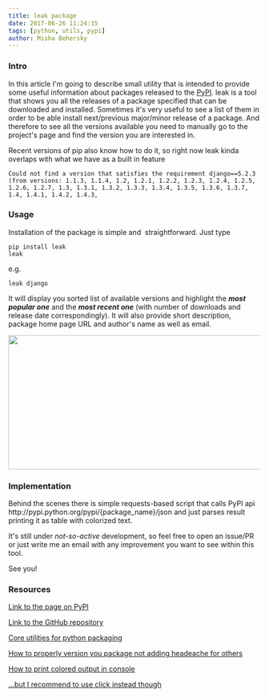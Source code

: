 ```yaml
---
title: leak package
date: 2017-06-26 11:24:15
tags: [python, utils, pypi]
author: Misha Behersky
---
```


<h3>Intro</h3>

<p>In this article I&#39;m going to describe small utility that is intended to provide some useful information about packages released to the <a href="https://pypi.python.org/pypi" target="_blank">PyPI</a>. <span class="inline-code">leak</span> is a tool that shows you all the releases of a package specified that can be downloaded and installed. Sometimes it&#39;s very useful to see a list of them in order to be able install next/previous major/minor release of a package. And therefore to see all the versions available you need to manually go to the project&#39;s page and find the version you are interested in.</p>

<p>Recent versions of <span class="inline-code">pip</span> also know how to do it, so right now <span class="inline-code">leak</span> kinda overlaps with what we have as a built in feature</p>

<pre>
<code class="language-bash">Could not find a version that satisfies the requirement django==5.2.3 
(from versions: 1.1.3, 1.1.4, 1.2, 1.2.1, 1.2.2, 1.2.3, 1.2.4, 1.2.5, 
1.2.6, 1.2.7, 1.3, 1.3.1, 1.3.2, 1.3.3, 1.3.4, 1.3.5, 1.3.6, 1.3.7, 
1.4, 1.4.1, 1.4.2, 1.4.3,</code></pre>

<h3>Usage</h3>

<p>Installation of the package is simple and &nbsp;straightforward. Just type</p>

<pre>
<code class="language-bash">pip install leak
leak </code></pre>

<p>e.g.</p>

<pre>
<code class="language-bash">leak django</code></pre>

<p>It will display you sorted list of available versions and highlight the <em><strong>most popular one</strong></em> and the <em><strong>most recent one</strong></em> (with number of downloads and release date correspondingly). It will also provide short description, package home page URL and author&#39;s name as well as email.</p>

<p><img alt="" src="/img/article/014a00967ecb3e51bd9b36a1191ffccc.png" style="height:268px; width:654px" /></p>

<h3>Implementation</h3>

<p>Behind the scenes there is simple requests-based script that calls PyPI api <span class="inline-code">http://pypi.python.org/pypi/{package_name}/json</span>&nbsp;and just parses result printing it as table with colorized text.</p>

<p>It&#39;s still under <em>not-so-active</em> development, so feel free to open an issue/PR or just write me an email with any improvement you want to see within this tool.</p>

<p>See you!</p>

<h3>Resources</h3>

<p><a href="https://pypi.python.org/pypi/leak" target="_blank">Link to the page on PyPI</a></p>

<p><a href="https://github.com/bmwant/leak" target="_blank">Link to the GitHub repository</a></p>

<p><a href="https://github.com/pypa/packaging" target="_blank">Core utilities for python packaging</a></p>

<p><a href="http://semver.org" target="_blank">How to properly version you package not adding headeache for others</a></p>

<p><a href="https://pypi.python.org/pypi/termcolor" target="_blank">How to print colored output in console</a></p>

<p><a href="http://click.pocoo.org/5/utils/#ansi-colors" target="_blank">...but I recommend to use click instead though</a></p>